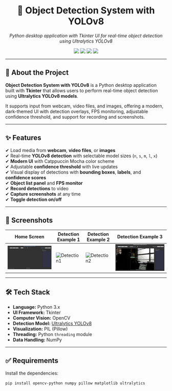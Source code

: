 <h1 align="center">🎯 Object Detection System with YOLOv8</h1>
<p align="center">
  <em>Python desktop application with Tkinter UI for real-time object detection using Ultralytics YOLOv8</em>
</p>

<p align="center">
  <img src="https://img.shields.io/badge/status-active-success?style=for-the-badge&logo=statuspage&color=brightgreen" />
  <img src="https://img.shields.io/badge/language-Python-blue?style=for-the-badge&logo=python" />
  <img src="https://img.shields.io/badge/framework-Tkinter-lightgrey?style=for-the-badge" />
  <img src="https://img.shields.io/badge/model-YOLOv8-red?style=for-the-badge&logo=openai" />
</p>

---

## 🌟 About the Project
**Object Detection System with YOLOv8** is a Python desktop application built with **Tkinter** that allows users to perform real-time object detection using **Ultralytics YOLOv8 models**.

It supports input from webcam, video files, and images, offering a modern, dark-themed UI with detection overlays, FPS monitoring, adjustable confidence threshold, and support for recording and screenshots.

---

## ✨ Features
✔ Load media from **webcam**, **video files**, or **images**  
✔ Real-time **YOLOv8 detection** with selectable model sizes (`n`, `s`, `m`, `l`, `x`)  
✔ **Modern UI** with Catppuccin Mocha color scheme  
✔ Adjustable **confidence threshold** with live updates  
✔ Visual display of detections with **bounding boxes**, **labels**, and **confidence scores**  
✔ **Object list panel** and **FPS monitor**  
✔ **Record detections** to video  
✔ **Capture screenshots** at any time  
✔ **Toggle detection on/off**

---

## 📸 Screenshots
| Home Screen | Detection Example 1 | Detection Example 2 | Detection Example 3 |
|-------------|---------------------|---------------------|---------------------|
| ![Home](./images/home.png) | ![Detection1](./run1.png) | ![Detection2](./images/run2.png) | ![Detection3](./images/run3.png) |

---

## 🛠 Tech Stack
- **Language:** Python 3.x  
- **UI Framework:** Tkinter  
- **Computer Vision:** OpenCV  
- **Detection Model:** [Ultralytics YOLOv8](https://github.com/ultralytics/ultralytics)  
- **Visualization:** PIL (Pillow)  
- **Threading:** Python `threading` module  
- **Data Handling:** NumPy  

---

## ✅ Requirements
Install the dependencies:

```bash
pip install opencv-python numpy pillow matplotlib ultralytics
